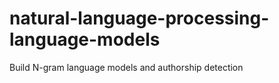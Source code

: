 # natural-language-processing-language-models
Build N-gram language models and authorship detection
